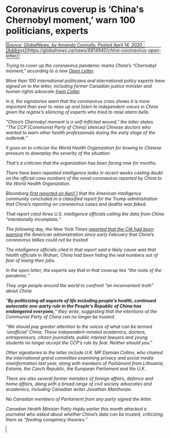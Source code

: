 # Coronavirus coverup is ‘China's Chernobyl moment,’ warn 100 politicians, experts
<cite style="border: 2px solid grey">
Source: GlobalNews, by Amanda Connolly, Posted April 14, 2020 ; [Address](https://globalnews.ca/news/6814940/china-coronavirus-open-letter/)
<cite>

Trying to cover up the coronavirus pandemic marks China‘s “Chernobyl moment,” according to a new [Open Letter](https://www.macdonaldlaurier.ca/communist-partys-rule-fear-endangers-chinese-citizens-world-%E5%85%B1%E4%BA%A7%E5%85%9A%E4%BE%9D%E9%9D%A0%E6%81%90%E5%90%93%E4%B8%BA%E4%B8%BB%E7%9A%84%E6%94%BF/).

More than 100 international politicians and international policy experts have signed on to the letter, including former Canadian justice minister and human rights advocate [Irwin Cotler](https://globalnews.ca/tag/irwin-cotler/).

In it, the signatories warn that the coronavirus crisis shows it is more important than ever to raise up and listen to independent voices in China given the regime’s silencing of experts who tried to raise alarm bells.

“China’s Chernobyl moment is a self-inflicted wound,” the letter states.
“The CCP [Communist Party of China] silenced Chinese doctors who wanted to warn other health professionals during the early stage of the outbreak.”

It goes on to criticize the World Health Organization for bowing to Chinese pressure to downplay the severity of the situation.

That’s a criticism that the organization has been facing now for months.

There have been repeated intelligence leaks in recent weeks casting doubt on the official case numbers of the novel coronavirus reported by China to the World Health Organization.

Bloomberg [first reported on April 1](https://www.bloomberg.com/news/articles/2020-04-01/china-concealed-extent-of-virus-outbreak-u-s-intelligence-says) that the American intelligence community concluded in a classified report for the Trump administration that China’s reporting on coronavirus cases and deaths was faked.

That report cited three U.S. intelligence officials calling the data from China “intentionally incomplete.”

The following day, the New York Times [reported that the CIA had been warning](https://www.nytimes.com/2020/04/02/us/politics/cia-coronavirus-china.html) the American administration since early February that China’s coronavirus tallies could not be trusted.

The intelligence officials cited in that report said a likely cause was that health officials in Wuhan, China had been hiding the real numbers out of fear of losing their jobs.

In the open letter, the experts say that in that coverup lies “the roots of the pandemic.”

They urge people around the world to confront “an inconvenient truth” about China.

“**By politicizing all aspects of life including people’s health, continued autocratic one-party rule in the People’s Republic of China has endangered everyone,**” they write, suggesting that the intentions of the Communist Party of China can no longer be trusted.

“We should pay greater attention to the voices of what can be termed ‘unofficial’ China. These independent-minded academics, doctors, entrepreneurs, citizen journalists, public interest lawyers and young students no longer accept the CCP’s rule by fear. Neither should you.”

Other signatories to the letter include U.K. MP Damian Collins, who chaired the international grand committee examining privacy and social media misinformation last year, along with members of Parliament from Lithuania, Estonia, the Czech Republic, the European Parliament and the U.K.

There are also several former ministers of foreign affairs, defence and home affairs, along with a broad range of civil society advocates and academics, including Canadian writer Jonathan Manthorpe.

No Canadian members of Parliament from any party signed the letter.

Canadian Health Minister Patty Hajdu earlier this month attacked a journalist who asked about whether China’s data can be trusted, criticizing them as “feeding conspiracy theories.”

